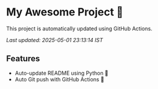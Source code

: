 # My Awesome Project 🚀

This project is automatically updated using GitHub Actions.

_Last updated: 2025-05-01 23:13:14 IST_

## Features
- Auto-update README using Python 🐍
- Auto Git push with GitHub Actions 🤖
